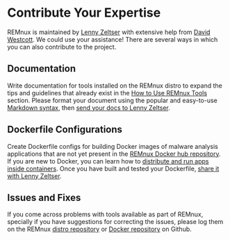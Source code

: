 # Contribute Your Expertise

REMnux is maintained by [Lenny Zeltser](http://zeltser.com) with extensive help from [David Westcott](https://twitter.com/beast_fighter). We could use your assistance! There are several ways in which you can also contribute to the project.

## Documentation

Write documentation for tools installed on the REMnux distro to expand the tips and guidelines that already exist in the [How to Use REMnux Tools](../distro/use.md) section. Please format your document using the popular and easy-to-use [Markdown syntax](https://daringfireball.net/projects/markdown/basics), then [send your docs to Lenny Zeltser](http://zeltser.com/about/contact.html).

## Dockerfile Configurations

Create Dockerfile configs for building Docker images of malware analysis applications that are not yet present in the [REMnux Docker hub repository](https://registry.hub.docker.com/repos/remnux/). If you are new to Docker, you can learn how to [distribute and run apps inside containers](http://blog.zeltser.com/post/102956975282/docker-application-distribution). Once you have built and tested your Dockerfile, [share it with Lenny Zeltser](http://zeltser.com/about/contact.html).

## Issues and Fixes

If you come across problems with tools available as part of REMnux, specially if you have suggestions for correcting the issues, please log them on the REMnux [distro repository](https://github.com/REMnux/distro/issues) or [Docker repository](https://github.com/REMnux/docker/issues) on Github.

